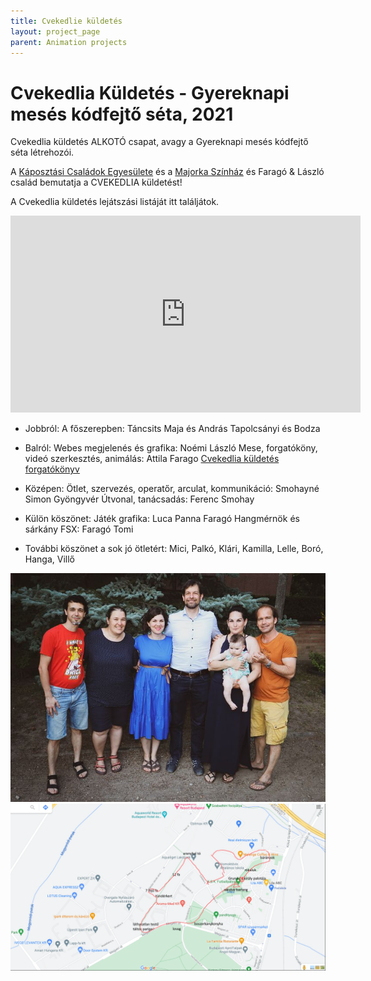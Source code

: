```yaml
---
title: Cvekedlie küldetés
layout: project_page
parent: Animation projects
---
```


# Cvekedlia Küldetés - Gyereknapi mesés kódfejtő séta, 2021

Cvekedlia küldetés ALKOTÓ csapat, avagy a Gyereknapi mesés kódfejtő séta létrehozói.

A [Káposztási Családok Egyesülete](https://kaposztasicsaladok.hu/) és a [Majorka Színház](http://www.majorkaszinhaz.hu/) és Faragó & László család bemutatja a CVEKEDLIA küldetést!

A Cvekedlia küldetés lejátszási listáját itt találjátok.

<iframe width="560" height="315" src="https://www.youtube.com/embed/videoseries?si=Fw2xp7XBpNiO46wN&amp;list=PLcEmaOarSBsYrNyEQLncwW7n3L7px0dap" title="YouTube video player" frameborder="0" allow="accelerometer; autoplay; clipboard-write; encrypted-media; gyroscope; picture-in-picture; web-share" referrerpolicy="strict-origin-when-cross-origin" allowfullscreen></iframe>

* Jobbról:
A főszerepben: Táncsits Maja és András Tapolcsányi és Bodza

* Balról:
Webes megjelenés és grafika: Noémi László
Mese, forgatóköny, videó szerkesztés, animálás: Attila Farago
[Cvekedlia küldetés forgatókönyv](assets/cvekedlia_forgatokonyv.pdf)

* Középen:
Ötlet, szervezés, operatőr, arculat, kommunikáció: Smohayné Simon Gyöngyvér
Útvonal, tanácsadás: Ferenc Smohay

* Külön köszönet:
Játék grafika: Luca Panna Faragó
Hangmérnök és sárkány FSX: Faragó Tomi

* További köszönet a sok jó ötletért: Mici, Palkó, Klári, Kamilla, Lelle, Boró, Hanga, Villő

![alkotók](assets/cvekedlia_alkotok.jpg)
![térkép](assets/cvekedlia_terkep.png)
